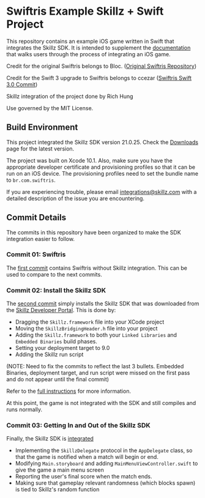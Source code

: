 # Swiftris Example Skillz + Swift Project

This repository contains an example iOS game written in Swift that integrates the Skillz SDK. It is intended to supplement the [documentation](https://cdn.skillz.com/doc/developer/ios_native/integrate_skillz_sdk/install_skillz_for_swift/) that walks users through the process of integrating an iOS game.

Credit for the original Swiftris belongs to Bloc. ([Original Swiftris Repository](https://github.com/Bloc/swiftris))

Credit for the Swift 3 upgrade to Swiftris belongs to ccezar ([Swiftris Swift 3.0 Commit](https://github.com/ccezar/swiftris/tree/e8c2c4cd01105cb820c04688da2e17f90537674b
))

Skillz integration of the project done by Rich Hung

Use governed by the MIT License.


## Build Environment

This project integrated the Skillz SDK version 21.0.25. Check the [Downloads](https://developers.skillz.com/downloads) page for the latest version.

The project was built on Xcode 10.1. Also, make sure you have the appropriate developer certificate and provisioning profiles so that it can be run on an iOS device. The provisioning profiles need to set the bundle name to `br.com.swiftris`.

If you are experiencing trouble, please email integrations@skillz.com with a detailed description of the issue you are encountering.

## Commit Details

The commits in this repository have been organized to make the SDK integration easier to follow.

### Commit 01: Swiftris

The [first commit](https://github.com/skillz/example-ios-unity/commit/a919e70470efadfdbc830ed866dc5d5969c84a61) contains Swiftris without Skillz integration. This can be used to compare to the next commits.

### Commit 02: Install the Skillz SDK

The [second commit](https://github.com/skillz/example-ios-unity/commit/c849e3eaf6167179a8abbec8980779c4a318455d) simply installs the Skillz SDK that was downloaded from the [Skillz Developer Portal](https://developers.skillz.com/downloads). 
This is done by: 
* Dragging the `Skillz.framework` file into your XCode project 
* Moving the `SkillzBridgingHeader.h` file into your project
* Adding the `Skillz.framework` to both your `Linked Libraries` and `Embedded Binaries` build phases. 
* Setting your deployment target to 9.0 
* Adding the Skillz run script 

(NOTE: Need to fix the commits to reflect the last 3 bullets. Embedded Binaries, deployment target, and run script were missed on the first pass and do not appear until the final commit)

Refer to the [full instructions](https://cdn.skillz.com/doc/developer/ios_native/integrate_skillz_sdk/install_skillz_for_swift/) for more information.

At this point, the game is not integrated with the SDK and still compiles and runs normally.

### Commit 03: Getting In and Out of the Skillz SDK

Finally, the Skillz SDK is [integrated](https://github.com/skillz/example-ios-unity/commit/ee1943a212cdadf3368ced1e1f4131815b10b6ae)

* Implementing the `SkillzDelegate` protocol in the `AppDelegate` class, so that the game is notified when a match will begin or end.
* Modifying `Main.storyboard` and adding `MainMenuViewController.swift` to give the game a main menu screen
* Reporting the user's final score when the match ends.
* Making sure that gameplay relevant randomness (which blocks spawn) is tied to Skillz's random function
